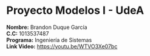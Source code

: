 # Proyecto Modelos I - UdeA

**Nombre:** Brandon Duque García 
<br>
**C.C:** 1013537487
<br>
**Programa:** Ingeniería de Sistemas 
<br>
**Link Video:** https://youtu.be/WTVO3Xe07bc
